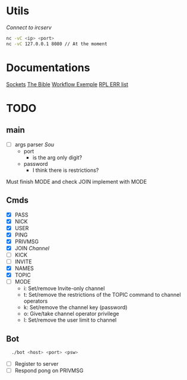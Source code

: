 # Utils
*Connect to ircserv*
```bash
nc -vC <ip> <port>
nc -vC 127.0.0.1 8080 // At the moment
```

# Documentations
[Sockets](https://www.geeksforgeeks.org/socket-programming-cc)
[The Bible](https://modern.ircdocs.horse/)
[Workflow Exemple](http://chi.cs.uchicago.edu/chirc/irc_examples.html)
[RPL ERR list](https://www.alien.net.au/irc/irc2numerics.html) 

# TODO
## main
- [ ] args parser                                                          *Sou*
  - port
    - is the arg only digit?
  - password
    - I think there is restrictions?

Must finish MODE and check JOIN implement with MODE

## Cmds
- [x] PASS
- [x] NICK
- [x] USER
- [x] PING
- [x] PRIVMSG
- [x] JOIN
*Channel*
- [ ] KICK
- [ ] INVITE
- [x] NAMES
- [x] TOPIC
- [ ] MODE
  - i: Set/remove Invite-only channel
  - t: Set/remove the restrictions of the TOPIC command to channel operators
  - k: Set/remove the channel key (password)
  - o: Give/take channel operator privilege
  - l: Set/remove the user limit to channel

## Bot
```bash
  ./bot <host> <port> <psw>
```
- [ ] Register to server
- [ ] Respond pong on PRIVMSG
